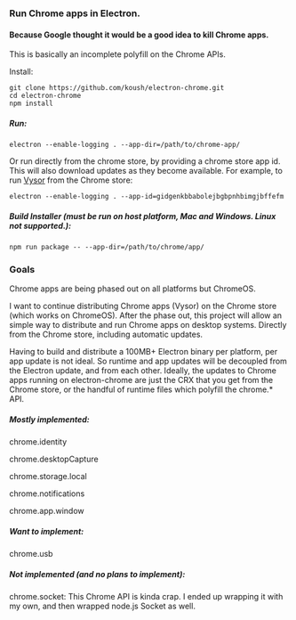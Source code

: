 ### Run Chrome apps in Electron.
#### Because Google thought it would be a good idea to kill Chrome apps.

This is basically an incomplete polyfill on the Chrome APIs.

Install:
```
git clone https://github.com/koush/electron-chrome.git
cd electron-chrome
npm install
```

##### Run:
```
electron --enable-logging . --app-dir=/path/to/chrome-app/
```

Or run directly from the chrome store, by providing a chrome store app id.
This will also download updates as they become available. For example, to run [Vysor](https://chrome.google.com/webstore/detail/vysor/gidgenkbbabolejbgbpnhbimgjbffefm) from the Chrome store:

```
electron --enable-logging . --app-id=gidgenkbbabolejbgbpnhbimgjbffefm
```

##### Build Installer (must be run on host platform, Mac and Windows. Linux not supported.):
```
npm run package -- --app-dir=/path/to/chrome/app/
```

### Goals
Chrome apps are being phased out on all platforms but ChromeOS.

I want to continue distributing Chrome apps (Vysor) on the Chrome store (which works on ChromeOS). After the phase out, this project will allow an simple way to distribute and run Chrome apps on desktop systems. Directly from the Chrome store, including automatic updates.

Having to build and distribute a 100MB+ Electron binary per platform, per app update is not ideal. So runtime and app updates will be decoupled from the Electron update, and from each other. Ideally, the updates to Chrome apps running on electron-chrome
are just the CRX that you get from the Chrome store, or the handful of runtime files which polyfill the chrome.* API.

##### Mostly implemented:

chrome.identity

chrome.desktopCapture

chrome.storage.local

chrome.notifications

chrome.app.window

##### Want to implement:

chrome.usb

##### Not implemented (and no plans to implement):

chrome.socket: This Chrome API is kinda crap. I ended up wrapping it with my own, and then wrapped node.js Socket as well.
